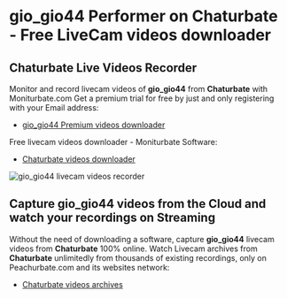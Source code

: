# gio_gio44 Performer on Chaturbate - Free LiveCam videos downloader

## Chaturbate Live Videos Recorder

Monitor and record livecam videos of **gio_gio44** from **Chaturbate** with Moniturbate.com
Get a premium trial for free by just and only registering with your Email address:
* [gio_gio44 Premium videos downloader](https://moniturbate.com/request-demo-licence-key.html)

Free livecam videos downloader - Moniturbate Software:
* [Chaturbate videos downloader](https://moniturbate.com/moniturbate-download-software.html)

![gio_gio44 livecam videos recorder](https://peachurnet.com/templates/moniturbate-software.png)


## Capture gio_gio44 videos from the Cloud and watch your recordings on Streaming

Without the need of downloading a software, capture **gio_gio44** livecam videos from **Chaturbate** 100% online.
Watch Livecam archives from **Chaturbate** unlimitedly from thousands of existing recordings, only on Peachurbate.com and its websites network:
* [Chaturbate videos archives](https://peachurnet.com/)